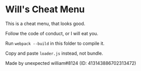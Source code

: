 # Will's Cheat Menu

This is a cheat menu, that looks good.

Follow the code of conduct, or I will eat you.

Run `webpack --build` in this folder to compile it.

Copy and paste `loader.js` instead, not bundle.

Made by unexpected william#8124 (ID: 413143886702313472)
